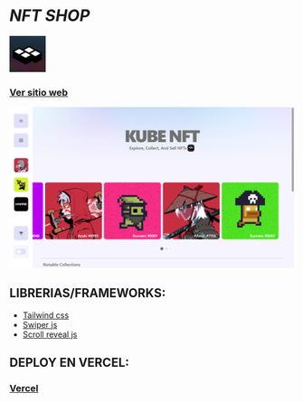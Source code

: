 <!DOCTYPE html>
<html>
  <head>
    <mate charest="utf-8" />
  </head>
  <body>
    <div>
      <h1>
        <b><i>NFT SHOP</i></b>
      </h1>
         <img src="/img/index/icon.png" alt="icon" width="64" height="64" />
        <h3><a href="https://nft-shop-fawn.vercel.app/">Ver sitio web</a></h3>
         <img src="/img/index/page.png" alt="icon" />
   <div>
   <h2>LIBRERIAS/FRAMEWORKS:</h2>
      <ul>
        <li><a href="https://tailwindcss.com/docs/installation">Tailwind css</a></li>
        <li><a href="https://swiperjs.com/swiper-api">Swiper js</a></li>
        <li><a href="https://scrollrevealjs.org/">Scroll reveal js</a></li>
      </ul></div>
    <div>
      <h2> DEPLOY EN VERCEL:</h2>
      <h3><a href="https://vercel.com/">Vercel</a></h3>
    </div>
  </body>
</html>
